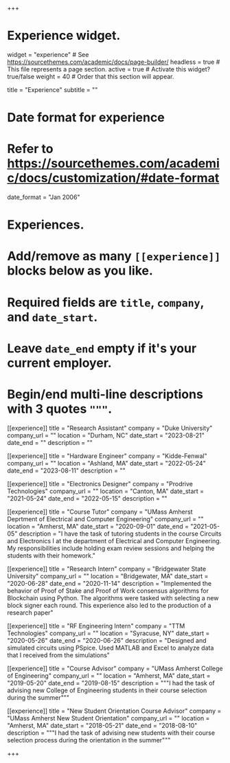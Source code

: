 +++
# Experience widget.
widget = "experience"  # See https://sourcethemes.com/academic/docs/page-builder/
headless = true  # This file represents a page section.
active = true  # Activate this widget? true/false
weight = 40  # Order that this section will appear.

title = "Experience"
subtitle = ""

# Date format for experience
#   Refer to https://sourcethemes.com/academic/docs/customization/#date-format
date_format = "Jan 2006"

# Experiences.
#   Add/remove as many `[[experience]]` blocks below as you like.
#   Required fields are `title`, `company`, and `date_start`.
#   Leave `date_end` empty if it's your current employer.
#   Begin/end multi-line descriptions with 3 quotes `"""`.

[[experience]]
title = "Research Assistant"
company = "Duke University"
company_url = ""
location = "Durham, NC"
date_start = "2023-08-21"
date_end = ""
description = ""

[[experience]]
title = "Hardware Engineer"
company = "Kidde-Fenwal"
company_url = ""
location = "Ashland, MA"
date_start = "2022-05-24"
date_end = "2023-08-11"
description = ""

[[experience]]
title = "Electronics Designer"
company = "Prodrive Technologies"
company_url = ""
location = "Canton, MA"
date_start = "2021-05-24"
date_end = "2022-05-15"
description = ""


[[experience]]
title = "Course Tutor"
company = "UMass Amherst Deprtment of Electrical and Computer Engineering"
company_url = ""
location = "Amherst, MA"
date_start = "2020-09-01"
date_end = "2021-05-05"
description = "I have the task of tutoring students in the course Circuits and Electronics I at the department of Electrical and Computer Engineering. My responsibilities include holding exam review sessions and helping the students with their homework."



[[experience]]
  title = "Research Intern"
  company = "Bridgewater State University"
  company_url = ""
  location = "Bridgewater, MA"
  date_start = "2020-06-28"
  date_end = "2020-11-14"
  description = "Implemented the behavior of Proof of Stake and Proof of Work consensus algorithms for Blockchain using Python. The algorithms were tasked with selecting a new block signer each round. This experience also led to the production of a research paper"
  
[[experience]]
  title = "RF Engineering Intern"
  company = "TTM Technologies"
  company_url = ""
  location = "Syracuse, NY"
  date_start = "2020-05-26"
  date_end = "2020-06-26"
  description = "Designed and simulated circuits using PSpice. Used MATLAB and Excel to analyze data that I received from the simulations" 
  
[[experience]]
  title = "Course Advisor"
  company = "UMass Amherst College of Engineering"
  company_url = ""
  location = "Amherst, MA"
  date_start = "2019-05-20"
  date_end = "2019-08-15"
  description = """I had the task of advising new College of Engineering students in their course selection during the summer"""
  
[[experience]]
  title = "New Student Orientation Course Advisor"
  company = "UMass Amherst New Student Orientation"
  company_url = ""
  location = "Amherst, MA"
  date_start = "2018-05-21"
  date_end = "2018-08-10"
  description = """I had the task of advising new students with their course selection process during the orientation in the summer"""
  



+++
